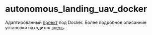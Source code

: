 # autonomous_landing_uav_docker

Адаптированный [проект](https://github.com/MikeS96/autonomous_landing_uav) под Docker. Более подробное описанние установки находится [здесь](https://cbopa.github.io/aludk/).  
